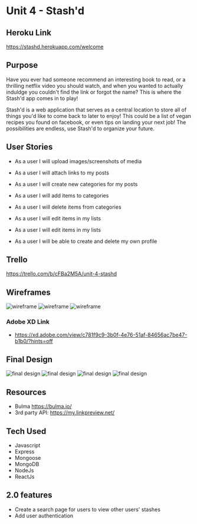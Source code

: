 # Unit 4 - Stash'd

## Heroku Link 
https://stashd.herokuapp.com/welcome

## Purpose  
Have you ever had someone recommend an interesting book to read, or a thrilling netflix video you should watch, and when you wanted to actually induldge you couldn't find the link or forgot the name? This is where the Stash'd app comes in to play! 

Stash'd is a web application that serves as a central location to store all of things you'd like to come back to later to enjoy! This could be a list of vegan recipes you found on facebook, or even tips on landing your next job! The possibilities are endless, use Stash'd to organize your future.

## User Stories

- As a user I will upload images/screenshots of media

- As a user I will attach links to my posts

- As a user I will create new categories for my posts

- As a user I will add items to categories

- As a user I will delete items from categories

- As a user I will edit items in my lists

- As a user I will edit items in my lists

- As a user I will be able to create and delete my own profile




## Trello 
https://trello.com/b/cFBa2M5A/unit-4-stashd


## Wireframes
![wireframe](app3.png)
![wireframe](app4.png)
![wireframe](app5.png)


### Adobe XD Link
- https://xd.adobe.com/view/c781f9c9-3b0f-4e76-51af-84656ac7be47-b1b0/?hints=off

## Final Design

![final design](app1.png)
![final design](app2.png)
![final design](app6.png)
![final design](app7.png)



## Resources
- Bulma https://bulma.io/
- 3rd party API: https://my.linkpreview.net/

## Tech Used
- Javascript
- Express
- Mongoose
- MongoDB
- NodeJs
- ReactJs


## 2.0 features
- Create a search page for users to view other users' stashes 
- Add user authentication
